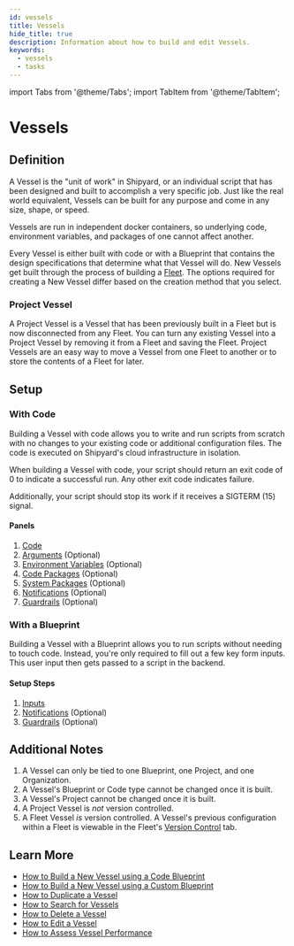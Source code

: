 ```yaml
---
id: vessels
title: Vessels
hide_title: true
description: Information about how to build and edit Vessels.
keywords:
  - vessels
  - tasks
---
```


import Tabs from '@theme/Tabs';
import TabItem from '@theme/TabItem';

# Vessels

## Definition

A Vessel is the "unit of work" in Shipyard, or an individual script that has been designed and built to accomplish a very specific job. Just like the real world equivalent, Vessels can be built for any purpose and come in any size, shape, or speed.

Vessels are run in independent docker containers, so underlying code, environment variables, and packages of one cannot affect another.

Every Vessel is either built with code or with a Blueprint that contains the design specifications that determine what that Vessel will do. New Vessels get built through the process of building a [Fleet](fleets/fleets-overview.md). The options required for creating a New Vessel differ based on the creation method that you select.

### Project Vessel
A Project Vessel is a Vessel that has been previously built in a Fleet but is now disconnected from any Fleet. You can turn any existing Vessel into a Project Vessel by removing it from a Fleet and saving the Fleet. Project Vessels are an easy way to move a Vessel from one Fleet to another or to store the contents of a Fleet for later.

## Setup

### With Code

Building a Vessel with code allows you to write and run scripts from scratch with no changes to your existing code or additional configuration files. The code is executed on Shipyard's cloud infrastructure in isolation.

When building a Vessel with code, your script should return an exit code of 0 to indicate a successful run. Any other exit code indicates failure.

Additionally, your script should stop its work if it receives a SIGTERM \(15\) signal.

#### Panels

1. [Code](code/code-overview.md)
2. [Arguments](arguments.md) (Optional)
3. [Environment Variables](environment-variables/environment-variables-overview.md) (Optional)
4. [Code Packages](packages/external-package-dependencies.md) (Optional)
5. [System Packages](packages/system-package-dependencies.md) (Optional)
6. [Notifications](notifications.md) (Optional)
7. [Guardrails](guardrails.md) (Optional)


### With a Blueprint

Building a Vessel with a Blueprint allows you to run scripts without needing to touch code. Instead, you're only required to fill out a few key form inputs. This user input then gets passed to a script in the backend.

#### Setup Steps

1. [Inputs](inputs.md)
2. [Notifications](notifications.md) (Optional)
3. [Guardrails](guardrails.md) (Optional)
   
## Additional Notes

1. A Vessel can only be tied to one Blueprint, one Project, and one Organization.
2. A Vessel's Blueprint or Code type cannot be changed once it is built.
3. A Vessel's Project cannot be changed once it is built.
4. A Project Vessel is _not_ version controlled.
5. A Fleet Vessel _is_ version controlled. A Vessel's previous configuration within a Fleet is viewable in the Fleet's [Version Control](fleets/version-control.md) tab.

## Learn More

- [How to Build a New Vessel using a Code Blueprint](../how-tos/vessels/build-vessel-code.md)
- [How to Build a New Vessel using a Custom Blueprint](../how-tos/vessels/build-vessel-blueprint.md)
- [How to Duplicate a Vessel](../how-tos/vessels/duplicate-vessel.md)
- [How to Search for Vessels](../how-tos/vessels/search-for-vessel.md)
- [How to Delete a Vessel](../how-tos/vessels/delete-vessel.md)
- [How to Edit a Vessel](../how-tos/vessels/edit-vessel.md)
- [How to Assess Vessel Performance](../how-tos/vessels/assess-vessel-performance.md)

